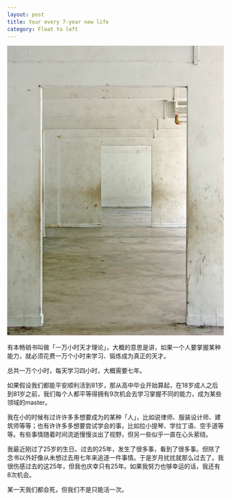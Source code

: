 ```yaml
---
layout: post
title: Your every 7-year new life
category: Float to left
---
```


![doors](/images/doors.jpg "Doors")
 
有本畅销书叫做「一万小时天才理论」，大概的意思是讲，如果一个人要掌握某种能力，就必须花费一万个小时来学习、锻炼成为真正的天才。

总共一万个小时，每天学习四小时，大概需要七年。

如果假设我们都能平安顺利活到81岁，那从高中毕业开始算起，在18岁成人之后到81岁之前，我们每个人都平等得拥有9次机会去学习掌握不同的能力，成为某些领域的master。

我在小的时候有过许许多多想要成为的某种「人」，比如说律师、服装设计师、建筑师等等；也有许许多多想要尝试学会的事，比如拉小提琴、学拉丁语、空手道等等。有些事情随着时间流逝慢慢淡出了视野，但另一些似乎一直在心头萦绕。

我最近刚过了25岁的生日。过去的25年，发生了很多事，看到了很多事。但除了念书以外好像从未想过去用七年来追逐一件事情。于是岁月扰扰就那么过去了。我很伤感过去的这25年，但我也庆幸只有25年。如果我努力也够幸运的话，我还有8次机会。

某一天我们都会死，但我们不是只能活一次。




